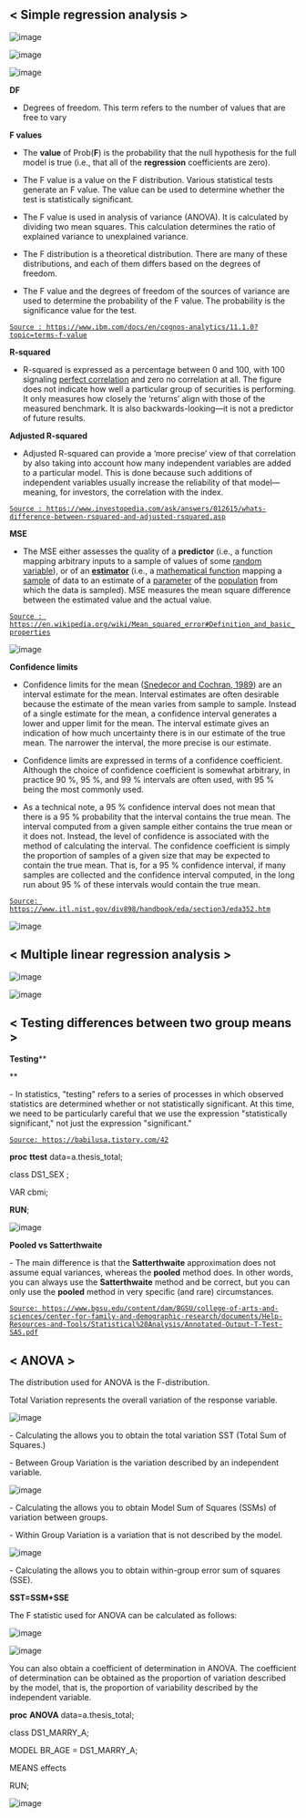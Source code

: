 
## **< Simple regression analysis >**

![image](https://user-images.githubusercontent.com/78076248/125380191-c43b8280-e3cc-11eb-9f73-03c398423804.png)

![image](https://user-images.githubusercontent.com/78076248/125380202-c7367300-e3cc-11eb-8044-3d2eccdba4e4.png)

![image](https://user-images.githubusercontent.com/78076248/125380207-c998cd00-e3cc-11eb-897e-3b496d3e6d11.png)

 

**DF**

- Degrees of freedom. This term refers to the number of values that are free to vary

**F values**

- The **value** of Prob(**F**) is the probability that the null hypothesis for the full model is true (i.e., that all of the **regression** coefficients are zero).

- The F value is a value on the F distribution. Various statistical tests generate an F value. The value can be used to determine whether the test is statistically significant.
- The F value is used in analysis of variance (ANOVA). It is calculated by dividing two mean squares. This calculation determines the ratio of explained variance to unexplained variance.

- The F distribution is a theoretical distribution. There are many of these distributions, and each of them differs based on the degrees of freedom.
- The F value and the degrees of freedom of the sources of variance are used to determine the probability of the F value. The probability is the significance value for the test.

[`Source : https://www.ibm.com/docs/en/cognos-analytics/11.1.0?topic=terms-f-value`]()

**R-squared**

- R-squared is expressed as a percentage between 0 and 100, with 100 signaling [perfect correlation](https://www.investopedia.com/terms/c/correlation.asp) and zero no correlation at all. The figure does not indicate how well a particular group of securities is performing. It only measures how closely the ‘returns’ align with those of the measured benchmark. It is also backwards-looking—it is not a predictor of future results.

 

**Adjusted R-squared**

- Adjusted R-squared can provide a ‘more precise’ view of that correlation by also taking into account how many independent variables are added to a particular model. This is done because such additions of independent variables usually increase the reliability of that model—meaning, for investors, the correlation with the index.

[`Source : https://www.investopedia.com/ask/answers/012615/whats-difference-between-rsquared-and-adjusted-rsquared.asp`]()

**MSE**

- The MSE either assesses the quality of a **predictor** (i.e., a function mapping arbitrary inputs to a sample of values of some [random variable](https://en.wikipedia.org/wiki/Random_variable)), or of an [**estimator**](https://en.wikipedia.org/wiki/Estimator) (i.e., a [mathematical function](https://en.wikipedia.org/wiki/Mathematical_function) mapping a [sample](https://en.wikipedia.org/wiki/Sample_(statistics)) of data to an estimate of a [parameter](https://en.wikipedia.org/wiki/Statistical_parameter) of the [population](https://en.wikipedia.org/wiki/Statistical_population) from which the data is sampled). MSE measures the mean square difference between the estimated value and the actual value.

[`Source : https://en.wikipedia.org/wiki/Mean_squared_error#Definition_and_basic_properties`]()

 

 

![image](https://user-images.githubusercontent.com/78076248/125380314-fb119880-e3cc-11eb-8a67-092741ddf5ea.png)

**Confidence limits**

- Confidence limits for the mean ([Snedecor and Cochran, 1989](https://www.itl.nist.gov/div898/handbook/eda/section4/eda43.htm#Snedecor)) are an interval estimate for the mean. Interval estimates are often desirable because the estimate of the mean varies from sample to sample. Instead of a single estimate for the mean, a confidence interval generates a lower and upper limit for the mean. The interval estimate gives an indication of how much uncertainty there is in our estimate of the true mean. The narrower the interval, the more precise is our estimate.

- Confidence limits are expressed in terms of a confidence coefficient. Although the choice of confidence coefficient is somewhat arbitrary, in practice 90 %, 95 %, and 99 % intervals are often used, with 95 % being the most commonly used.

- As a technical note, a 95 % confidence interval does not mean that there is a 95 % probability that the interval contains the true mean. The interval computed from a given sample either contains the true mean or it does not. Instead, the level of confidence is associated with the method of calculating the interval. The confidence coefficient is simply the proportion of samples of a given size that may be expected to contain the true mean. That is, for a 95 % confidence interval, if many samples are collected and the confidence interval computed, in the long run about 95 % of these intervals would contain the true mean.

[`Source: https://www.itl.nist.gov/div898/handbook/eda/section3/eda352.htm`]()

 

![image](https://user-images.githubusercontent.com/78076248/125380322-006ee300-e3cd-11eb-8c35-375db6a261b6.png)

 

## **< Multiple linear regression analysis >**

 

![image](https://user-images.githubusercontent.com/78076248/125380331-05339700-e3cd-11eb-9c27-427818a9ade1.png)

![image](https://user-images.githubusercontent.com/78076248/125380340-0795f100-e3cd-11eb-9b18-b8e424b9c980.png)

 

 

 

## **< Testing differences between two group means >**

 

**Testing****
 
**

\-    In statistics, "testing" refers to a series of processes in which observed statistics are determined whether or not statistically significant. At this time, we need to be particularly careful that we use the expression "statistically significant," not just the expression "significant."

[`Source: https://babilusa.tistory.com/42`]()

 

**proc** **ttest** data=a.thesis_total;

class DS1_SEX ;

VAR cbmi;

**RUN**;

 

![image](https://user-images.githubusercontent.com/78076248/125380386-167ca380-e3cd-11eb-8d3e-a9248d3fa8f5.png)

**Pooled vs Satterthwaite**

\-    The main difference is that the **Satterthwaite** approximation does not assume equal variances, whereas the **pooled** method does. In other words, you can always use the **Satterthwaite** method and be correct, but you can only use the **pooled** method in very specific (and rare) circumstances.

 

[`Source: https://www.bgsu.edu/content/dam/BGSU/college-of-arts-and-sciences/center-for-family-and-demographic-research/documents/Help-Resources-and-Tools/Statistical%20Analysis/Annotated-Output-T-Test-SAS.pdf`]()

 

## **< ANOVA >**

 

The distribution used for ANOVA is the F-distribution.

 Total Variation represents the overall variation of the response variable.

 

![image](https://user-images.githubusercontent.com/78076248/125380423-21cfcf00-e3cd-11eb-9a50-e90630af77d5.png)

\-    Calculating the allows you to obtain the total variation SST (Total Sum of Squares.)

 

\-    Between Group Variation is the variation described by an independent variable.

 

![image](https://user-images.githubusercontent.com/78076248/125380426-24cabf80-e3cd-11eb-9273-34d0be681f51.png)

\-    Calculating the allows you to obtain Model Sum of Squares (SSMs) of variation between groups.

 

\-    Within Group Variation is a variation that is not described by the model.

 

![image](https://user-images.githubusercontent.com/78076248/125380439-27c5b000-e3cd-11eb-9bba-e02163f14774.png)

\-    Calculating the allows you to obtain within-group error sum of squares (SSE).

 

 

 **SST=SSM+SSE**

 

 

The F statistic used for ANOVA can be calculated as follows: 

 

![image](https://user-images.githubusercontent.com/78076248/125380457-2dbb9100-e3cd-11eb-8138-9498bb72341d.png)

![image](https://user-images.githubusercontent.com/78076248/125380469-301deb00-e3cd-11eb-87df-6d5988951c0a.png)

 

You can also obtain a coefficient of determination in ANOVA. The coefficient of determination can be obtained as the proportion of variation described by the model, that is, the proportion of variability described by the independent variable.

 

 

**proc** **ANOVA** data=a.thesis_total;

class DS1_MARRY_A;

MODEL BR_AGE = DS1_MARRY_A;

MEANS effects

RUN;

 

![image](https://user-images.githubusercontent.com/78076248/125380484-36ac6280-e3cd-11eb-841f-dd5122e7a931.png)

 
